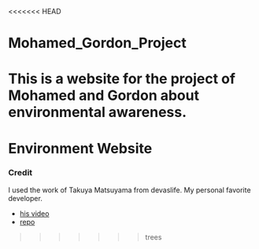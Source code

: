 <<<<<<< HEAD
# Mohamed_Gordon_Project
This is a website for the project of Mohamed and Gordon about environmental awareness. 
=======
# Environment Website

### Credit

I used the work of Takuya Matsuyama from devaslife.
My personal favorite developer.

- [his video](https://www.youtube.com/watch?v=IGK6eceWyU4)
- [repo](https://github.com/craftzdog/ghibli-style-shader)
>>>>>>> trees
